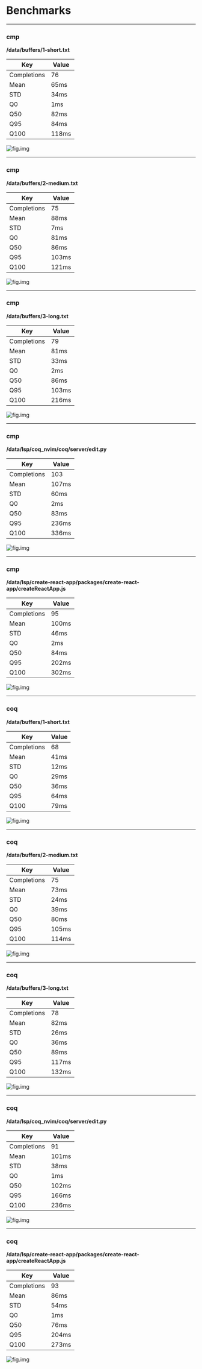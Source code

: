 # Benchmarks


---

### cmp

**/data/buffers/1-short.txt**

| Key         | Value                        |
| ----------- | ---------------------------- |
| Completions | 76  |
| Mean        | 65ms |
| STD         | 34ms  |
| Q0          | 1ms   |
| Q50         | 82ms  |
| Q95         | 84ms  |
| Q100        | 118ms |

![fig.img](https://raw.githubusercontent.com/ms-jpq/vim.bench/main/plots/c6426ab57e802fa08dcffe99fbfeac14.png)


---

### cmp

**/data/buffers/2-medium.txt**

| Key         | Value                        |
| ----------- | ---------------------------- |
| Completions | 75  |
| Mean        | 88ms |
| STD         | 7ms  |
| Q0          | 81ms   |
| Q50         | 86ms  |
| Q95         | 103ms  |
| Q100        | 121ms |

![fig.img](https://raw.githubusercontent.com/ms-jpq/vim.bench/main/plots/78cc3e419d8cc2f802e43d486be1fb4f.png)


---

### cmp

**/data/buffers/3-long.txt**

| Key         | Value                        |
| ----------- | ---------------------------- |
| Completions | 79  |
| Mean        | 81ms |
| STD         | 33ms  |
| Q0          | 2ms   |
| Q50         | 86ms  |
| Q95         | 103ms  |
| Q100        | 216ms |

![fig.img](https://raw.githubusercontent.com/ms-jpq/vim.bench/main/plots/58dd12a5c42471f3e2e23eec0c8f0800.png)


---

### cmp

**/data/lsp/coq_nvim/coq/server/edit.py**

| Key         | Value                        |
| ----------- | ---------------------------- |
| Completions | 103  |
| Mean        | 107ms |
| STD         | 60ms  |
| Q0          | 2ms   |
| Q50         | 83ms  |
| Q95         | 236ms  |
| Q100        | 336ms |

![fig.img](https://raw.githubusercontent.com/ms-jpq/vim.bench/main/plots/bc190c7ef28b48a0f7c19b0b8622951d.png)


---

### cmp

**/data/lsp/create-react-app/packages/create-react-app/createReactApp.js**

| Key         | Value                        |
| ----------- | ---------------------------- |
| Completions | 95  |
| Mean        | 100ms |
| STD         | 46ms  |
| Q0          | 2ms   |
| Q50         | 84ms  |
| Q95         | 202ms  |
| Q100        | 302ms |

![fig.img](https://raw.githubusercontent.com/ms-jpq/vim.bench/main/plots/21b9d82fd3a81ea3309e1d5ea8b54945.png)


---

### coq

**/data/buffers/1-short.txt**

| Key         | Value                        |
| ----------- | ---------------------------- |
| Completions | 68  |
| Mean        | 41ms |
| STD         | 12ms  |
| Q0          | 29ms   |
| Q50         | 36ms  |
| Q95         | 64ms  |
| Q100        | 79ms |

![fig.img](https://raw.githubusercontent.com/ms-jpq/vim.bench/main/plots/b5a0628258631a855e2b954dce9d61b7.png)


---

### coq

**/data/buffers/2-medium.txt**

| Key         | Value                        |
| ----------- | ---------------------------- |
| Completions | 75  |
| Mean        | 73ms |
| STD         | 24ms  |
| Q0          | 39ms   |
| Q50         | 80ms  |
| Q95         | 105ms  |
| Q100        | 114ms |

![fig.img](https://raw.githubusercontent.com/ms-jpq/vim.bench/main/plots/ad82d296990a5c5c2557f2e7af158e63.png)


---

### coq

**/data/buffers/3-long.txt**

| Key         | Value                        |
| ----------- | ---------------------------- |
| Completions | 78  |
| Mean        | 82ms |
| STD         | 26ms  |
| Q0          | 36ms   |
| Q50         | 89ms  |
| Q95         | 117ms  |
| Q100        | 132ms |

![fig.img](https://raw.githubusercontent.com/ms-jpq/vim.bench/main/plots/675da12f4bded28a8a71ca93d7911b30.png)


---

### coq

**/data/lsp/coq_nvim/coq/server/edit.py**

| Key         | Value                        |
| ----------- | ---------------------------- |
| Completions | 91  |
| Mean        | 101ms |
| STD         | 38ms  |
| Q0          | 1ms   |
| Q50         | 102ms  |
| Q95         | 166ms  |
| Q100        | 236ms |

![fig.img](https://raw.githubusercontent.com/ms-jpq/vim.bench/main/plots/77d454f58a6c11696a39a2b4a31ad13f.png)


---

### coq

**/data/lsp/create-react-app/packages/create-react-app/createReactApp.js**

| Key         | Value                        |
| ----------- | ---------------------------- |
| Completions | 93  |
| Mean        | 86ms |
| STD         | 54ms  |
| Q0          | 1ms   |
| Q50         | 76ms  |
| Q95         | 204ms  |
| Q100        | 273ms |

![fig.img](https://raw.githubusercontent.com/ms-jpq/vim.bench/main/plots/3b523c9b210a67f020683294edb06b04.png)

